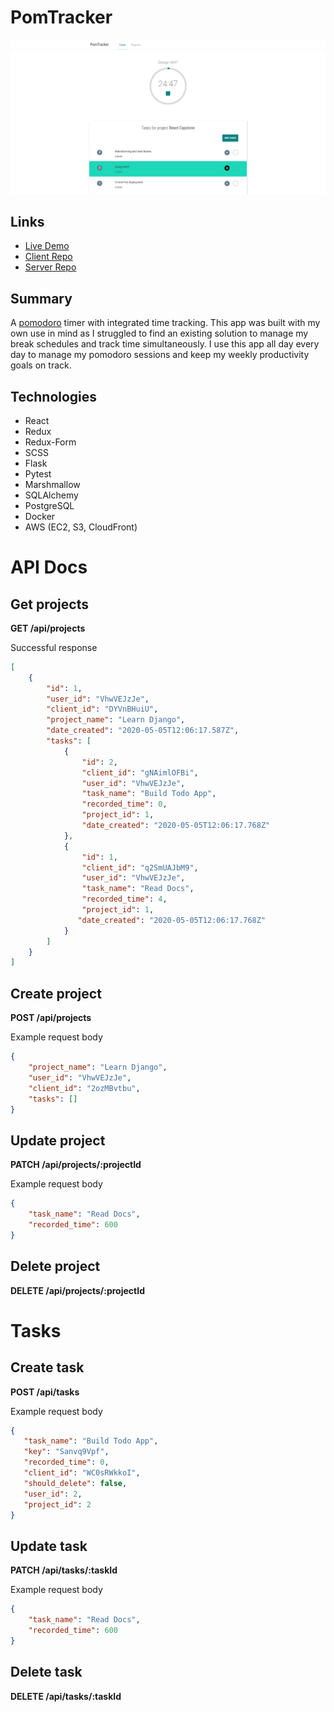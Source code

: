 PomTracker
=================
![App screenshot](public/images/pomtracker-screenshot.png)

## Links
* [Live Demo](https://pomtracker.haydenhw.com/)
* [Client Repo](https://github.com/haydenhw/pomtracker-client)
* [Server Repo ](https://github.com/haydenhw/pomtracker-flask)


## Summary
A [pomodoro](https://en.wikipedia.org/wiki/Pomodoro_Technique) timer with integrated time tracking. This app was built with my own use in mind as I
struggled to find an existing solution to manage my break schedules and track time simultaneously. I use this app all day every day to manage my pomodoro sessions and keep my weekly productivity goals on track.

## Technologies
* React
* Redux
* Redux-Form
* SCSS
* Flask
* Pytest
* Marshmallow
* SQLAlchemy
* PostgreSQL
* Docker
* AWS (EC2, S3, CloudFront)


API Docs
=================

## Get projects

<strong>GET /api/projects</strong>

Successful response
```json
[
    {
        "id": 1,
        "user_id": "VhwVEJzJe",
        "client_id": "DYVnBHuiU",
        "project_name": "Learn Django",
        "date_created": "2020-05-05T12:06:17.587Z",
        "tasks": [
            {
                "id": 2,
                "client_id": "gNAimlOFBi",
                "user_id": "VhwVEJzJe",
                "task_name": "Build Todo App",
                "recorded_time": 0,
                "project_id": 1,
                "date_created": "2020-05-05T12:06:17.768Z"
            },
            {
                "id": 1,
                "client_id": "q2SmUAJbM9",
                "user_id": "VhwVEJzJe",
                "task_name": "Read Docs",
                "recorded_time": 4,
                "project_id": 1,
               "date_created": "2020-05-05T12:06:17.768Z"
            }
        ]
    }
]
```

## Create project
<strong>POST /api/projects</strong>

Example request body
```json
{
    "project_name": "Learn Django",
    "user_id": "VhwVEJzJe",
    "client_id": "2ozMBvtbu",
    "tasks": []
}
```

## Update project
<strong>PATCH /api/projects/:projectId</strong>

Example request body
```json
{
    "task_name": "Read Docs",
    "recorded_time": 600
}
```
## Delete project
<strong>DELETE /api/projects/:projectId</strong>

Tasks
=================

## Create task
<strong>POST /api/tasks</strong>

Example request body
```json
{
   "task_name": "Build Todo App",
   "key": "Sanvq9Vpf",
   "recorded_time": 0,
   "client_id": "WC0sRWkkoI",
   "should_delete": false,
   "user_id": 2,
   "project_id": 2
}
```

## Update task
<strong>PATCH /api/tasks/:taskId</strong>

Example request body
```json
{
    "task_name": "Read Docs",
    "recorded_time": 600
}
```
## Delete task
<strong>DELETE /api/tasks/:taskId</strong>
